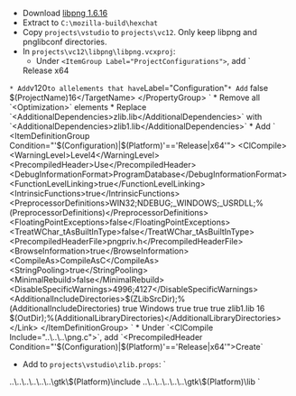 * Download [libpng 1.6.16](ftp://ftp.simplesystems.org/pub/libpng/png/src/libpng16/libpng-1.6.16.tar.xz)
 * Extract to `C:\mozilla-build\hexchat`
 * Copy `projects\vstudio` to `projects\vc12`. Only keep libpng and pnglibconf directories.
 * In `projects\vc12\libpng\libpng.vcxproj`:
	* Under `<ItemGroup Label="ProjectConfigurations">`, add
`
    <ProjectConfiguration Include="Release|x64">
      <Configuration>Release</Configuration>
      <Platform>x64</Platform>
    </ProjectConfiguration>
`
	* Add `<PlatformToolset>v120</PlatformToolset>` to all `<PropertyGroup>` elements that have `Label="Configuration"`
	* Add
`
  <PropertyGroup Condition="'$(Configuration)|$(Platform)'=='Release|x64'">
    <LinkIncremental>false</LinkIncremental>
    <CustomBuildBeforeTargets />
    <TargetName>$(ProjectName)16</TargetName>
  </PropertyGroup>
`
	* Remove all `<Optimization>` elements
	* Replace `<AdditionalDependencies>zlib.lib</AdditionalDependencies>` with `<AdditionalDependencies>zlib1.lib</AdditionalDependencies>`
	* Add
`
  <ItemDefinitionGroup Condition="'$(Configuration)|$(Platform)'=='Release|x64'">
    <ClCompile>
      <WarningLevel>Level4</WarningLevel>
      <PrecompiledHeader>Use</PrecompiledHeader>
      <DebugInformationFormat>ProgramDatabase</DebugInformationFormat>
      <FunctionLevelLinking>true</FunctionLevelLinking>
      <IntrinsicFunctions>true</IntrinsicFunctions>
      <PreprocessorDefinitions>WIN32;NDEBUG;_WINDOWS;_USRDLL;%(PreprocessorDefinitions)</PreprocessorDefinitions>
      <FloatingPointExceptions>false</FloatingPointExceptions>
      <TreatWChar_tAsBuiltInType>false</TreatWChar_tAsBuiltInType>
      <PrecompiledHeaderFile>pngpriv.h</PrecompiledHeaderFile>
      <BrowseInformation>true</BrowseInformation>
      <CompileAs>CompileAsC</CompileAs>
      <StringPooling>true</StringPooling>
      <MinimalRebuild>false</MinimalRebuild>
      <DisableSpecificWarnings>4996;4127</DisableSpecificWarnings>
      <AdditionalIncludeDirectories>$(ZLibSrcDir);%(AdditionalIncludeDirectories)</AdditionalIncludeDirectories>
      <TreatWarningAsError>true</TreatWarningAsError>
    </ClCompile>
    <Link>
      <SubSystem>Windows</SubSystem>
      <GenerateDebugInformation>true</GenerateDebugInformation>
      <EnableCOMDATFolding>true</EnableCOMDATFolding>
      <OptimizeReferences>true</OptimizeReferences>
      <AdditionalDependencies>zlib1.lib</AdditionalDependencies>
      <Version>16</Version>
      <AdditionalLibraryDirectories>$(OutDir);%(AdditionalLibraryDirectories)</AdditionalLibraryDirectories>
    </Link>
  </ItemDefinitionGroup>
`
	* Under `<ClCompile Include="..\..\..\png.c">`, add `<PrecompiledHeader Condition="'$(Configuration)|$(Platform)'=='Release|x64'">Create</PrecompiledHeader>`
 * Add to `projects\vstudio\zlib.props`:
`
  <ItemDefinitionGroup>
    <ClCompile>
      <AdditionalIncludeDirectories>..\..\..\..\..\..\gtk\$(Platform)\include</AdditionalIncludeDirectories>
    </ClCompile>
    <Link>
      <!--AdditionalDependencies>zlib1.lib</AdditionalDependencies-->
      <AdditionalLibraryDirectories>..\..\..\..\..\..\gtk\$(Platform)\lib</AdditionalLibraryDirectories>
    </Link>
  </ItemDefinitionGroup>
`
